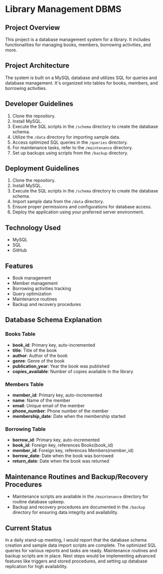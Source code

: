 # Library Management DBMS

## Project Overview
This project is a database management system for a library. It includes functionalities for managing books, members, borrowing activities, and more.

## Project Architecture
The system is built on a MySQL database and utilizes SQL for queries and database management. It's organized into tables for books, members, and borrowing activities.

## Developer Guidelines
1. Clone the repository.
2. Install MySQL.
3. Execute the SQL scripts in the `/schema` directory to create the database schema.
4. Utilize the `/data` directory for importing sample data.
5. Access optimized SQL queries in the `/queries` directory.
6. For maintenance tasks, refer to the `/maintenance` directory.
7. Set up backups using scripts from the `/backup` directory.

## Deployment Guidelines
1. Clone the repository.
2. Install MySQL.
3. Execute the SQL scripts in the `/schema` directory to create the database schema.
4. Import sample data from the `/data` directory.
5. Ensure proper permissions and configurations for database access.
6. Deploy the application using your preferred server environment.

## Technology Used
- MySQL
- SQL
- GitHub

## Features
- Book management
- Member management
- Borrowing activities tracking
- Query optimization
- Maintenance routines
- Backup and recovery procedures

## Database Schema Explanation

### Books Table
- **book_id**: Primary key, auto-incremented
- **title**: Title of the book
- **author**: Author of the book
- **genre**: Genre of the book
- **publication_year**: Year the book was published
- **copies_available**: Number of copies available in the library

### Members Table
- **member_id**: Primary key, auto-incremented
- **name**: Name of the member
- **email**: Unique email of the member
- **phone_number**: Phone number of the member
- **membership_date**: Date when the membership started

### Borrowing Table
- **borrow_id**: Primary key, auto-incremented
- **book_id**: Foreign key, references Books(book_id)
- **member_id**: Foreign key, references Members(member_id)
- **borrow_date**: Date when the book was borrowed
- **return_date**: Date when the book was returned

## Maintenance Routines and Backup/Recovery Procedures
- Maintenance scripts are available in the `/maintenance` directory for routine database upkeep.
- Backup and recovery procedures are documented in the `/backup` directory for ensuring data integrity and availability.

## Current Status
In a daily stand-up meeting, I would report that the database schema creation and sample data import scripts are complete. The optimized SQL queries for various reports and tasks are ready. Maintenance routines and backup scripts are in place. Next steps would be implementing advanced features like triggers and stored procedures, and setting up database replication for high availability.
